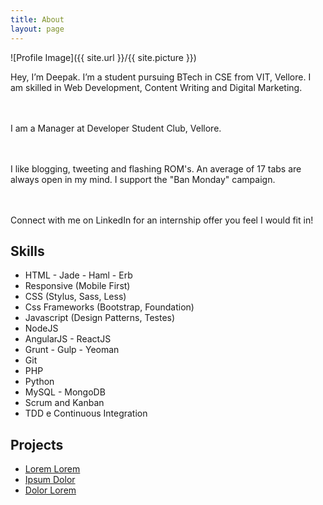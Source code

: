 ```yaml
---
title: About
layout: page
---
```

![Profile Image]({{ site.url }}/{{ site.picture }})

<p>Hey, I’m Deepak. I’m a student pursuing BTech in CSE from VIT, Vellore. I am skilled in Web Development, Content Writing and Digital Marketing.

<br><br>I am a Manager at Developer Student Club, Vellore.

<br><br>I like blogging, tweeting and flashing ROM's. An average of 17 tabs are always open in my mind. I support the "Ban Monday" campaign.

<br><br>Connect with me on LinkedIn for an internship offer you feel I would fit in!</p>

<h2>Skills</h2>

<ul class="skill-list">
	<li>HTML - Jade - Haml - Erb</li>
	<li>Responsive (Mobile First)</li>
	<li>CSS (Stylus, Sass, Less)</li>
	<li>Css Frameworks (Bootstrap, Foundation)</li>
	<li>Javascript (Design Patterns, Testes)</li>
	<li>NodeJS</li>
	<li>AngularJS - ReactJS</li>
	<li>Grunt - Gulp - Yeoman</li>
	<li>Git</li>
	<li>PHP</li>
	<li>Python</li>
	<li>MySQL - MongoDB</li>
	<li>Scrum and Kanban</li>
	<li>TDD e Continuous Integration</li>
</ul>

<h2>Projects</h2>

<ul>
	<li><a href="https://github.com/">Lorem Lorem</a></li>
	<li><a href="https://github.com/">Ipsum Dolor</a></li>
	<li><a href="https://github.com/">Dolor Lorem</a></li>
</ul>

